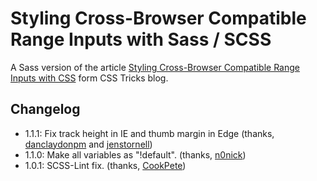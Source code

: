 # Styling Cross-Browser Compatible Range Inputs with Sass / SCSS

A Sass version of the article [Styling Cross-Browser Compatible Range Inputs with CSS](https://css-tricks.com/styling-cross-browser-compatible-range-inputs-css/) form CSS Tricks blog.

## Changelog

-   1.1.1: Fix track height in IE and thumb margin in Edge (thanks, [danclaydonpm](https://github.com/danclaydonpm) and [jenstornell](https://github.com/jenstornell))
-   1.1.0: Make all variables as "!default". (thanks, [n0nick](https://github.com/n0nick))
-   1.0.1: SCSS-Lint fix. (thanks, [CookPete](https://github.com/CookPete))
